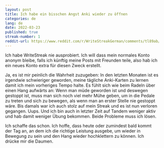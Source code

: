 ```yaml
---
layout: post
title: Ich habe ein bisschen Angst Anki wieder zu öffnen
categories: de
lang: de
date: 2022-03-23
published: true
streak-number: 1
reddit-url: https://www.reddit.com/r/WriteStreakGerman/comments/tl89ab/streak_1_ich_habe_ein_bisschen_angst_anki_wieder/
---
```

Ich habe WriteStreak nie ausprobiert. Ich will dass mein normales Konto anonym bleibe, falls ich künftig meine Posts mit Freunden teile, also hab ich ein neues Konto extra für diesen Zweck erstellt.

Ja, es ist mir peinlich die Wahrheit zuzugeben: In den letzten Monaten ist es irgendwie schwieriger geworden, meine tägliche Anki-Karten zu lernen damit ich mein vorheriges Tempo halte. Es fühlt sich wie beim Radeln über einen Hang aufwärts an: Wenn man müde geworden ist und deswegen gestoppt ist, muss man sich noch viel mehr Mühe geben, um in die Pedale zu treten und sich zu bewegen, als wenn man an erster Stelle nie gestoppt wäre. Bis damals war ich auch stolz auf mein Streak und es ist nun verloren gegangen. Uups. Und ich bin auch in letzter Zeit auf Tandem weniger aktiv und hab damit weniger Übung bekommen. Beide Probleme muss ich lösen.

Ich schaffe das schon. Ich hoffe, dass heute oder zumindest bald kommt der Tag an, an dem ich die richtige Leistung ausgebe, um wieder in Bewegung zu sein und den Hang wieder hochklettern zu können. Ich drücke mir die Daumen.